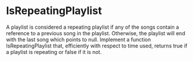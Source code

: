 # IsRepeatingPlaylist
A playlist is considered a repeating playlist if any of the songs contain a reference to a previous song in the playlist. Otherwise, the playlist will end with the last song which points to null.  Implement a function IsRepeatingPlaylist that, efficiently with respect to time used, returns true if a playlist is repeating or false if it is not.
